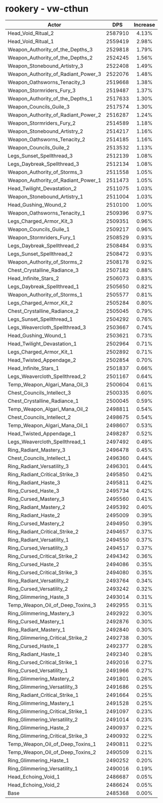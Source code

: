 # rookery - vw-cthun
| Actor | DPS | Increase |
|---|:---:|:---:|
|Head_Void_Ritual_2|2587910|4.13%|
|Head_Void_Ritual_1|2559419|2.98%|
|Weapon_Authority_of_the_Depths_3|2529818|1.79%|
|Weapon_Authority_of_the_Depths_2|2524245|1.56%|
|Weapon_Stonebound_Artistry_3|2522408|1.49%|
|Weapon_Authority_of_Radiant_Power_3|2522076|1.48%|
|Weapon_Oathsworns_Tenacity_3|2519668|1.38%|
|Weapon_Stormriders_Fury_3|2519487|1.37%|
|Weapon_Authority_of_the_Depths_1|2517633|1.30%|
|Weapon_Councils_Guile_3|2517574|1.30%|
|Weapon_Authority_of_Radiant_Power_2|2516287|1.24%|
|Weapon_Stormriders_Fury_2|2514589|1.18%|
|Weapon_Stonebound_Artistry_2|2514217|1.16%|
|Weapon_Oathsworns_Tenacity_2|2514185|1.16%|
|Weapon_Councils_Guile_2|2513532|1.13%|
|Legs_Sunset_Spellthread_3|2512139|1.08%|
|Legs_Daybreak_Spellthread_3|2512134|1.08%|
|Weapon_Authority_of_Storms_3|2511558|1.05%|
|Weapon_Authority_of_Radiant_Power_1|2511473|1.05%|
|Head_Twilight_Devastation_2|2511075|1.03%|
|Weapon_Stonebound_Artistry_1|2511004|1.03%|
|Head_Gushing_Wound_2|2510100|1.00%|
|Weapon_Oathsworns_Tenacity_1|2509396|0.97%|
|Legs_Charged_Armor_Kit_3|2509351|0.96%|
|Weapon_Councils_Guile_1|2509217|0.96%|
|Weapon_Stormriders_Fury_1|2508529|0.93%|
|Legs_Daybreak_Spellthread_2|2508484|0.93%|
|Legs_Sunset_Spellthread_2|2508472|0.93%|
|Weapon_Authority_of_Storms_2|2508178|0.92%|
|Chest_Crystalline_Radiance_3|2507182|0.88%|
|Head_Infinite_Stars_2|2506073|0.83%|
|Legs_Daybreak_Spellthread_1|2505650|0.82%|
|Weapon_Authority_of_Storms_1|2505577|0.81%|
|Legs_Charged_Armor_Kit_2|2505284|0.80%|
|Chest_Crystalline_Radiance_2|2505045|0.79%|
|Legs_Sunset_Spellthread_1|2504292|0.76%|
|Legs_Weavercloth_Spellthread_3|2503667|0.74%|
|Head_Gushing_Wound_1|2503621|0.73%|
|Head_Twilight_Devastation_1|2502964|0.71%|
|Legs_Charged_Armor_Kit_1|2502892|0.71%|
|Head_Twisted_Appendage_2|2502854|0.70%|
|Head_Infinite_Stars_1|2501837|0.66%|
|Legs_Weavercloth_Spellthread_2|2501167|0.64%|
|Temp_Weapon_Algari_Mana_Oil_3|2500604|0.61%|
|Chest_Councils_Intellect_3|2500335|0.60%|
|Chest_Crystalline_Radiance_1|2500045|0.59%|
|Temp_Weapon_Algari_Mana_Oil_2|2498811|0.54%|
|Chest_Councils_Intellect_2|2498675|0.54%|
|Temp_Weapon_Algari_Mana_Oil_1|2498607|0.53%|
|Head_Twisted_Appendage_1|2498287|0.52%|
|Legs_Weavercloth_Spellthread_1|2497492|0.49%|
|Ring_Radiant_Mastery_3|2496478|0.45%|
|Chest_Councils_Intellect_1|2496360|0.44%|
|Ring_Radiant_Versatility_3|2496301|0.44%|
|Ring_Radiant_Critical_Strike_3|2495850|0.42%|
|Ring_Radiant_Haste_3|2495811|0.42%|
|Ring_Cursed_Haste_3|2495734|0.42%|
|Ring_Cursed_Mastery_3|2495560|0.41%|
|Ring_Radiant_Mastery_2|2495392|0.40%|
|Ring_Radiant_Haste_2|2495009|0.39%|
|Ring_Cursed_Mastery_2|2494950|0.39%|
|Ring_Radiant_Critical_Strike_2|2494657|0.37%|
|Ring_Radiant_Versatility_1|2494550|0.37%|
|Ring_Cursed_Versatility_3|2494517|0.37%|
|Ring_Cursed_Critical_Strike_2|2494342|0.36%|
|Ring_Cursed_Haste_2|2494086|0.35%|
|Ring_Cursed_Critical_Strike_3|2494080|0.35%|
|Ring_Radiant_Versatility_2|2493764|0.34%|
|Ring_Cursed_Versatility_2|2493242|0.32%|
|Ring_Glimmering_Haste_3|2493014|0.31%|
|Temp_Weapon_Oil_of_Deep_Toxins_3|2492955|0.31%|
|Ring_Glimmering_Mastery_3|2492922|0.30%|
|Ring_Cursed_Mastery_1|2492876|0.30%|
|Ring_Radiant_Mastery_1|2492840|0.30%|
|Ring_Glimmering_Critical_Strike_2|2492738|0.30%|
|Ring_Cursed_Haste_1|2492377|0.28%|
|Ring_Radiant_Haste_1|2492340|0.28%|
|Ring_Cursed_Critical_Strike_1|2492016|0.27%|
|Ring_Cursed_Versatility_1|2491966|0.27%|
|Ring_Glimmering_Mastery_2|2491801|0.26%|
|Ring_Glimmering_Versatility_3|2491686|0.25%|
|Ring_Radiant_Critical_Strike_1|2491664|0.25%|
|Ring_Glimmering_Mastery_1|2491528|0.25%|
|Ring_Glimmering_Critical_Strike_1|2491097|0.23%|
|Ring_Glimmering_Versatility_2|2491014|0.23%|
|Ring_Glimmering_Haste_2|2490937|0.22%|
|Ring_Glimmering_Critical_Strike_3|2490932|0.22%|
|Temp_Weapon_Oil_of_Deep_Toxins_1|2490811|0.22%|
|Temp_Weapon_Oil_of_Deep_Toxins_2|2490509|0.21%|
|Ring_Glimmering_Haste_1|2490252|0.20%|
|Ring_Glimmering_Versatility_1|2490016|0.19%|
|Head_Echoing_Void_1|2486687|0.05%|
|Head_Echoing_Void_2|2486624|0.05%|
|Base|2485368|0.00%|
